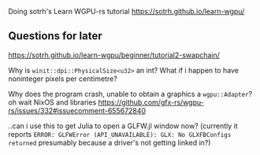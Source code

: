 Doing sotrh's Learn WGPU-rs tutorial https://sotrh.github.io/learn-wgpu/

## Questions for later

https://sotrh.github.io/learn-wgpu/beginner/tutorial2-swapchain/

Why is `winit::dpi::PhysicalSize<u32>` an int? What if i happen to have noninteger pixels per centimetre?

Why does the program crash, unable to obtain a graphics a `wgpu::Adapter`? oh wait NixOS and libraries https://github.com/gfx-rs/wgpu-rs/issues/332#issuecomment-655672840

..can i use this to get Julia to open a GLFW.jl window now? (currently it reports `ERROR: GLFWError (API_UNAVAILABLE): GLX: No GLXFBConfigs returned` presumably because a driver's not getting linked in?)



